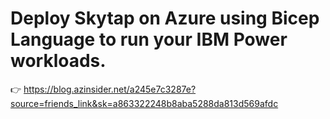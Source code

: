 # Deploy Skytap on Azure using Bicep Language to run your IBM Power workloads.

👉 https://blog.azinsider.net/a245e7c3287e?source=friends_link&sk=a863322248b8aba5288da813d569afdc

